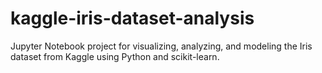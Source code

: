 # kaggle-iris-dataset-analysis
Jupyter Notebook project for visualizing, analyzing, and modeling the Iris dataset from Kaggle using Python and scikit-learn.
